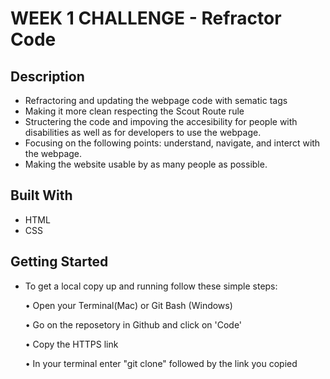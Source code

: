 # WEEK 1 CHALLENGE - Refractor Code

## Description 

- Refractoring and updating the webpage code with sematic tags
- Making it more clean respecting the Scout Route rule 
- Structering the code and impoving the accesibility for people with disabilities as well as for developers to use the webpage.
- Focusing on the following points: understand, navigate, and interct with the webpage.
- Making the website usable by as many people as possible.



## Built With

- HTML
- CSS

## Getting Started

- To get a local copy up and running follow these simple steps:

     • Open your Terminal(Mac) or Git Bash (Windows)

     • Go on the reposetory in Github and click on 'Code'

     • Copy the HTTPS link
     
     • In your terminal enter "git clone" followed by the link you copied
     




